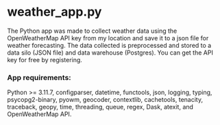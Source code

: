 # weather_app.py
The Python app was made to collect weather data using the OpenWeatherMap API key from my location and save it to a json file for weather forecasting. The data collected is preprocessed and stored to a data silo (JSON file) and data warehouse (Postgres). You can get the API key for free by registering.

### App requirements:
Python >= 3.11.7, configparser, datetime, functools, json, logging, typing, psycopg2-binary, pyowm, geocoder, contextlib, cachetools, tenacity, traceback, geopy, time, threading, queue, regex, Dask, atexit, and OpenWeatherMap API.
